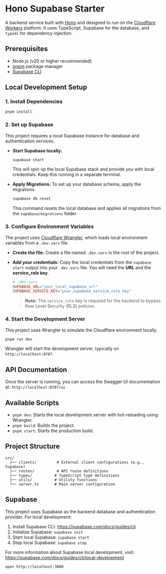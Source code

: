 # Hono Supabase Starter

A backend service built with [Hono](https://hono.dev/) and designed to run on the [Cloudflare Workers](https://workers.cloudflare.com/) platform. It uses TypeScript, Supabase for the database, and `typedi` for dependency injection.

## Prerequisites

- Node.js (v20 or higher recommended)
- [pnpm](https://pnpm.io/installation) package manager
- [Supabase CLI](https://supabase.com/docs/guides/cli)

## Local Development Setup

### 1. Install Dependencies
```bash
pnpm install
```

### 2. Set up Supabase
This project requires a local Supabase instance for database and authentication services.

- **Start Supabase locally:**
  ```bash
  supabase start
  ```
  This will spin up the local Supabase stack and provide you with local credentials. Keep this running in a separate terminal.

- **Apply Migrations:**
  To set up your database schema, apply the migrations.
  ```bash
  supabase db reset
  ```
  This command resets the local database and applies all migrations from the `supabase/migrations` folder.

### 3. Configure Environment Variables
The project uses [Cloudflare Wrangler](https://developers.cloudflare.com/workers/wrangler/), which loads local environment variables from a `.dev.vars` file.

- **Create the file:**
  Create a file named `.dev.vars` in the root of the project.

- **Add your credentials:**
  Copy the local credentials from the `supabase start` output into your `.dev.vars` file. You will need the **URL** and the **service_role key**.

  ```ini
  # .dev.vars
  SUPABASE_URL="your_local_supabase_url"
  SUPABASE_SERVICE_KEY="your_supabase_service_role_key"
  ```

  > **Note:** The `service_role` key is required for the backend to bypass Row Level Security (RLS) policies.

### 4. Start the Development Server
This project uses Wrangler to simulate the Cloudflare environment locally.

```bash
pnpm run dev
```
Wrangler will start the development server, typically on `http://localhost:8787`.

## API Documentation

Once the server is running, you can access the Swagger UI documentation at:
`http://localhost:8787/ui`

## Available Scripts

- `pnpm dev`: Starts the local development server with hot-reloading using Wrangler.
- `pnpm build`: Builds the project.
- `pnpm start`: Starts the production build.

## Project Structure

```
src/
  ├── clients/         # External client configurations (e.g., Supabase)
  ├── routes/          # API route definitions
  ├── types/          # TypeScript type definitions
  ├── utils/          # Utility functions
  └── server.ts       # Main server configuration
```

## Supabase

This project uses Supabase as the backend database and authentication provider. For local development:

1. Install Supabase CLI: https://supabase.com/docs/guides/cli
2. Initialize Supabase: `supabase init`
3. Start local Supabase: `supabase start`
4. Stop local Supabase: `supabase stop`

For more information about Supabase local development, visit:
https://supabase.com/docs/guides/cli/local-development

```
open http://localhost:3000
```
